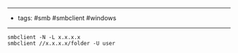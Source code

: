 --------------
- tags: #smb  #smbclient #windows 
---------------


	smbclient -N -L x.x.x.x
	smbclient //x.x.x.x/folder -U user